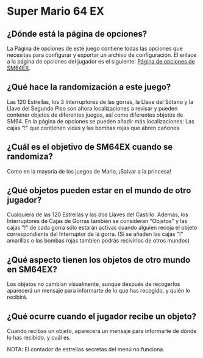 # Super Mario 64 EX

## ¿Dónde está la página de opciones?

La Página de opciones de este juego contiene todas las opciones que necesitas para configurar y exportar un archivo de 
configuración. El enlace a la página de opciones del jugador es el siguiente: [Página de opciones de SM64EX](../player-options).

## ¿Qué hace la randomización a este juego?
Las 120 Estrellas, los 3 Interruptores de las gorras, la Llave del Sótano y la Llave del Segundo Piso son ahora 
localizaciones a revisar y pueden contener objetos de diferentes juegos, así
como diferentes objetos de SM64.
En la página de opciones se pueden añadir más localizaciones: Las cajas "!" que contienen vidas y las bombas rojas que 
abren cañones

## ¿Cuál es el objetivo de SM64EX cuando se randomiza?
Como en la mayoría de los juegos de Mario, ¡Salvar a la princesa!

## ¿Qué objetos pueden estar en el mundo de otro jugador?
Cualquiera de las 120 Estrellas y las dos Llaves del Castillo. Además, los Interruptores de Cajas de Gorras también se 
consideran "Objetos" y las cajas "!"  de cada gorra sólo estarán activas cuando alguien recoja el objeto 
correspondiente del Interruptor de la gorra. (Si se añaden las cajas "!" amarillas o las bombas rojas tambien podrás 
recivirlos de otros mundos)

## ¿Qué aspecto tienen los objetos de otro mundo en SM64EX?
Los objetos no cambian visualmente, aunque después de recogerlos aparecerá un mensaje para informarte de lo que has 
recogido, y quién lo recibirá.

## ¿Qué ocurre cuando el jugador recibe un objeto?
Cuando recibas un objeto, aparecerá un mensaje para informarte de dónde lo has recibido, y cuál es.

NOTA: El contador de estrellas secretas del menú no funciona.